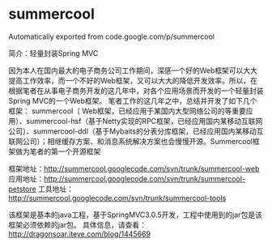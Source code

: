 # summercool
Automatically exported from code.google.com/p/summercool

简介：轻量封装Spring MVC

因为本人在国内最大的电子商务公司工作期间，深感一个好的Web框架可以大大提高工作效率，而一个不好的Web框架，又可以大大的降低开发效率。所以，在根据笔者在从事电子商务开发的这几年中，对各个应用场景而开发的一个轻量封装Spring MVC的一个Web框架。 笔者工作的这几年之中，总结并开发了如下几个框架： summercool（	Web框架，已经应用于某国内大型网络公司的等重要应用）、summercool-hsf（基于Netty实现的RPC框架，已经应用国内某移动互联网公司）、summercool-ddl（基于Mybaits的分表分库框架，已经应用国内某移动互联网公司）；相继缓存方案、和消息系统解决方案也会慢慢开源。Summercool框架做为笔者的第一个开源框架

框架地址：http://summercool.googlecode.com/svn/trunk/summercool-web 应用地址：http://summercool.googlecode.com/svn/trunk/summercool-petstore 工具地址：http://summercool.googlecode.com/svn/trunk/summercool-tools

该框架是基本的java工程，基于SpringMVC3.0.5开发，工程中使用到的jar包是该框架必须依赖的jar包。
具体信息，请查看：http://dragonsoar.iteye.com/blog/1445669

